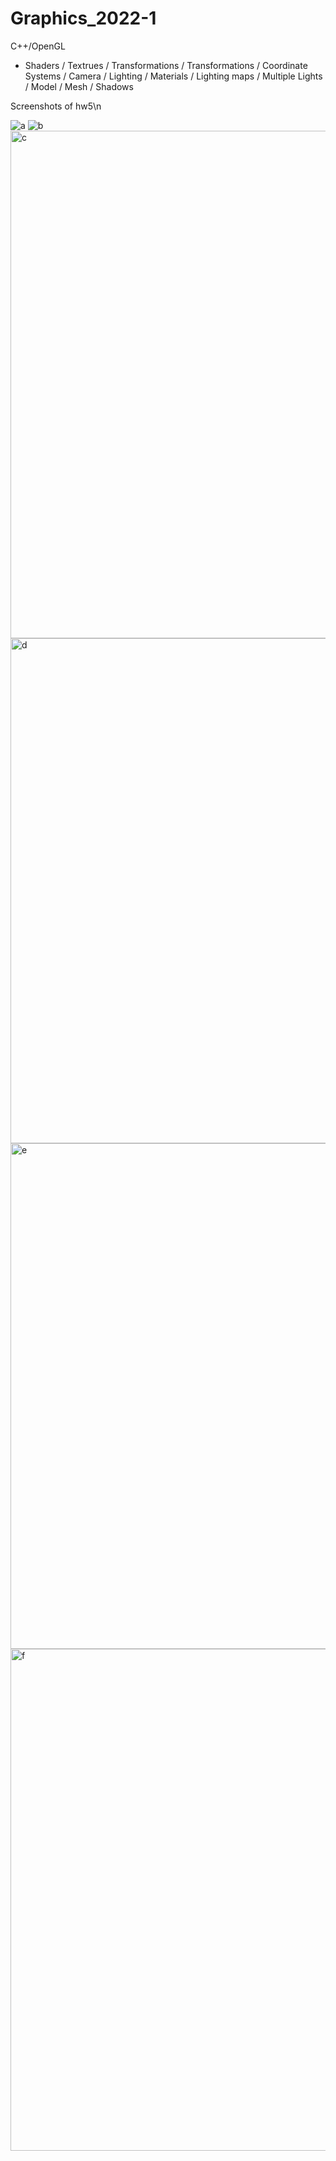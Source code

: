 # Graphics_2022-1

C++/OpenGL
 - Shaders / Textrues / Transformations / Transformations / Coordinate Systems / Camera / Lighting / Materials / Lighting maps / Multiple Lights / Model / Mesh / Shadows
 
 Screenshots of hw5\n
 
 ![a](https://user-images.githubusercontent.com/65150672/233842793-d433d19e-c5a9-461c-bc36-bfb49b2ff926.png)
![b](https://user-images.githubusercontent.com/65150672/233842794-835c0950-9e7a-41a1-9977-7a90ccb460b6.png)
<img width="812" alt="c" src="https://user-images.githubusercontent.com/65150672/233842797-8543f790-a7e9-4f44-9573-a6f2039e7088.png">
<img width="808" alt="d" src="https://user-images.githubusercontent.com/65150672/233842799-4710d6d4-c94c-44ed-954b-9a8978088305.png">
<img width="809" alt="e" src="https://user-images.githubusercontent.com/65150672/233842801-a0df7913-e0ae-4ae7-9830-88aa1abb93e2.png">
<img width="803" alt="f" src="https://user-images.githubusercontent.com/65150672/233842804-17603943-0fa7-4a79-a072-f692f10065ba.png">
